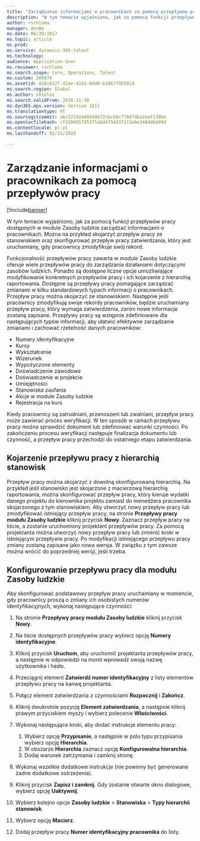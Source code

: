 ```yaml
---
title: "Zarządzanie informacjami o pracownikach za pomocą przepływów pracy"
description: "W tym temacie wyjaśniono, jak za pomocą funkcji przepływów pracy dostępnych w module Zasoby ludzkie zarządzać informacjami o pracownikach. Można na przykład skojarzyć przepływ pracy ze stanowiskiem oraz skonfigurować przepływ pracy zatwierdzania, który jest uruchamiany, gdy pracownicy zmodyfikuje swój rekord."
author: rschloma
manager: AnnBe
ms.date: 06/20/2017
ms.topic: article
ms.prod: 
ms.service: dynamics-365-talent
ms.technology: 
audience: Application User
ms.reviewer: rschloma
ms.search.scope: Core, Operations, Talent
ms.custom: 269074
ms.assetid: 426c6127-42ee-4163-8dd0-b2867f95581d
ms.search.region: Global
ms.author: shielas
ms.search.validFrom: 2016-11-30
ms.dyn365.ops.version: Version 1611
ms.translationtype: HT
ms.sourcegitcommit: abc52192848649672cbcb8c770d74ba2aef139be
ms.openlocfilehash: cf2200057053f5a6d4754d37111ebe34849bb99d
ms.contentlocale: pl-pl
ms.lasthandoff: 02/15/2018

---
```


# <a name="use-workflows-to-manage-employee-information"></a>Zarządzanie informacjami o pracownikach za pomocą przepływów pracy

[!include[banner](includes/banner.md)]


W tym temacie wyjaśniono, jak za pomocą funkcji przepływów pracy dostępnych w module Zasoby ludzkie zarządzać informacjami o pracownikach. Można na przykład skojarzyć przepływ pracy ze stanowiskiem oraz skonfigurować przepływ pracy zatwierdzania, który jest uruchamiany, gdy pracownicy zmodyfikuje swój rekord.

Funkcjonalność przepływów pracy zawarta w module Zasoby ludzkie oferuje wiele przepływów pracy do zarządzania działaniami dotyczącymi zasobów ludzkich. Ponadto są dostępne liczne opcje umożliwiające modyfikowanie konkretnych przepływów pracy i ich kojarzenie z hierarchią raportowania. Dostępne są przepływy pracy pomagające zarządzać zmianami w kilku standardowych typach informacji o pracownikach. Przepływ pracy można skojarzyć ze stanowiskiem. Następnie jeśli pracownicy zmodyfikują swoje rekordy pracowników, będzie uruchamiany przepływ pracy, który wymaga zatwierdzenia, zanim nowe informacje zostaną zapisane. Przepływy pracy są wstępnie zdefiniowane dla następujących typów informacji, aby ułatwić efektywne zarządzanie zmianami i zachować rzetelność danych pracowników:

-   Numery identyfikacyjne
-   Kursy
-   Wykształcenie
-   Wizerunek
-   Wypożyczone elementy
-   Doświadczenie zawodowe
-   Doświadczenie w projekcie
-   Umiejętności
-   Stanowiska zaufania
-   Akcje w module Zasoby ludzkie
-   Rejestracja na kurs

Kiedy pracownicy są zatrudniani, przenoszeni lub zwalniani, przepływ pracy może zawierać proces weryfikacji. W ten sposób w ramach przepływu pracy można sprawdzić dokument lub zdefiniować warunki czynności. Po zakończeniu procesu weryfikacji następuje finalizacja dokumentu lub czynność, a przepływ pracy przechodzi do ostatniego etapu zatwierdzania.

## <a name="associate-a-workflow-with-a-position-hierarchy"></a>Kojarzenie przepływu pracy z hierarchią stanowisk
Przepływ pracy można skojarzyć z dowolną skonfigurowaną hierarchią. Na przykład jeśli stanowisko jest skojarzone z macierzową hierarchią raportowania, można skonfigurować przepływ pracy, który kieruje wydatki danego projektu do kierownika projektu zamiast do menedżera pracownika skojarzonego z tym stanowiskiem. Aby utworzyć nowy przepływ pracy lub zmodyfikować istniejący przepływ pracy, na stronie **Przepływy pracy modułu Zasoby ludzkie** kliknij przycisk **Nowy**. Zaznacz przepływ pracy na liście, a zostanie uruchomiony projektant przepływów pracy. Za pomocą projektanta można utworzyć nowy przepływ pracy lub zmienić kroki w istniejącym przepływie pracy. Po modyfikacji istniejącego przepływu pracy zmiany zostaną zapisane jako nowa wersja. W związku z tym zawsze można wrócić do poprzedniej wersji, jeśli trzeba.

## <a name="configure-a-human-resources-workflow"></a>Konfigurowanie przepływu pracy dla modułu Zasoby ludzkie
Aby skonfigurować podstawowy przepływ pracy uruchamiany w momencie, gdy pracownicy proszą o zmiany ich osobistych numerów identyfikacyjnych, wykonaj następujące czynności:

1.  Na stronie **Przepływy pracy modułu Zasoby ludzkie** kliknij przycisk **Nowy**.
2.  Na liście dostępnych przepływów pracy wybierz opcję **Numery identyfikacyjne**.
3.  Kliknij przycisk **Uruchom**, aby uruchomić projektanta przepływów pracy, a następnie w odpowiedzi na monit wprowadź swoją nazwę użytkownika i hasło.
4.  Przeciągnij element **Zatwierdź numer identyfikacyjny** z listy elementów przepływu pracy na kanwę projektanta.
5.  Połącz element zatwierdzania z czynnościami **Rozpocznij** i **Zakończ**.
6.  Kliknij dwukrotnie pozycję **Element zatwierdzania**, a następnie kliknij prawym przyciskiem myszy i wybierz polecenie **Właściwości**.
7.  Wykonaj następujące kroki, aby dodać instrukcje elementu pracy:
    1.  Wybierz opcję **Przypisanie**, a następnie w polu typu przypisania wybierz opcję **Hierarchia**.
    2.  W obszarze **Hierarchia** zaznacz opcję **Konfigurowalna hierarchia**.
    3.  Dodaj warunek zatrzymania i zamknij stronę.

8.  Wykonaj wszelkie dodatkowe instrukcje (nie powinny być generowane żadne dodatkowe ostrzeżenia).
9.  Kliknij przycisk **Zapisz i zamknij**. Gdy zostanie otwarte okno dialogowe, wybierz opcję **Uaktywnij**.
10. Wybierz kolejno opcje **Zasoby ludzkie** &gt; **Stanowiska** &gt; **Typy hierarchii stanowisk**.
11. Wybierz opcję **Macierz**.
12. Dodaj przepływ pracy **Numer identyfikacyjny pracownika** do listy.





